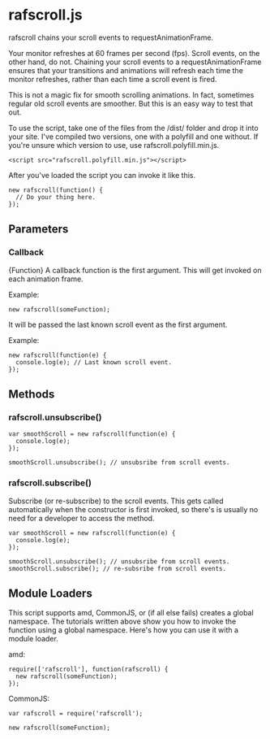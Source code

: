 # rafscroll.js
rafscroll chains your scroll events to requestAnimationFrame.

Your monitor refreshes at 60 frames per second (fps). Scroll
events, on the other hand, do not. Chaining your scroll events to a
requestAnimationFrame ensures that your transitions and animations will refresh
each time the monitor refreshes, rather than each time a scroll event is fired.

This is not a magic fix for smooth scrolling animations. In fact, sometimes
regular old scroll events are smoother. But this is an easy way to test that out.

To use the script, take one of the files from the /dist/ folder and drop it into
your site. I've compiled two versions, one with a polyfill and one without. If
you're unsure which version to use, use rafscroll.polyfill.min.js.

    <script src="rafscroll.polyfill.min.js"></script>

After you've loaded the script you can invoke it like this.

    new rafscroll(function() {
      // Do your thing here.
    });

## Parameters

### Callback
{Function} A callback function is the first argument. This will get invoked on
each animation frame.

Example:

    new rafscroll(someFunction);

It will be passed the last known scroll event as the first argument.

Example:

    new rafscroll(function(e) {
      console.log(e); // Last known scroll event.
    });

## Methods

### rafscroll.unsubscribe()
    var smoothScroll = new rafscroll(function(e) {
      console.log(e);
    });

    smoothScroll.unsubscribe(); // unsubsribe from scroll events.

### rafscroll.subscribe()
Subscribe (or re-subscribe) to the scroll events. This gets called automatically
when the constructor is first invoked, so there's is usually no need for a
developer to access the method.

    var smoothScroll = new rafscroll(function(e) {
      console.log(e);
    });

    smoothScroll.unsubscribe(); // unsubsribe from scroll events.
    smoothScroll.subscribe(); // re-subsribe from scroll events.

## Module Loaders
This script supports amd, CommonJS, or (if all else fails) creates a global
namespace. The tutorials written above show you how to invoke the function using
a global namespace. Here's how you can use it with a module loader.

amd:

    require(['rafscroll'], function(rafscroll) {
      new rafscroll(someFunction);
    });

CommonJS:

    var rafscroll = require('rafscroll');

    new rafscroll(someFunction);
